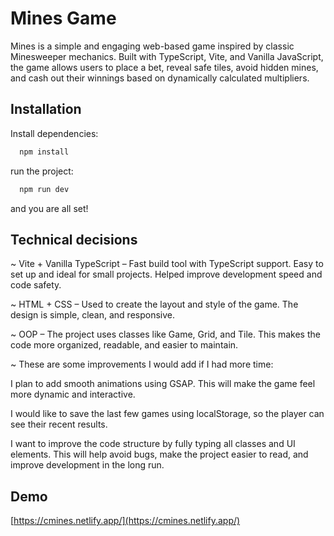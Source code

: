 # Mines Game

Mines is a simple and engaging web-based game inspired by classic Minesweeper mechanics. Built with TypeScript, Vite, and Vanilla JavaScript, the game allows users to place a bet, reveal safe tiles, avoid hidden mines, and cash out their winnings based on dynamically calculated multipliers.

## Installation

Install dependencies:

```bash
  npm install
```
run the project:

```bash
  npm run dev
```
and you are all set!

## Technical decisions

~ Vite + Vanilla TypeScript – Fast build tool with TypeScript support. Easy to set up and ideal for small projects. Helped improve development speed and code safety.

~ HTML + CSS – Used to create the layout and style of the game. The design is simple, clean, and responsive.

~ OOP – The project uses classes like Game, Grid, and Tile. This makes the code more organized, readable, and easier to maintain.

~ These are some improvements I would add if I had more time:

I plan to add smooth animations using GSAP. This will make the game feel more dynamic and interactive.

I would like to save the last few games using localStorage, so the player can see their recent results. 

I want to improve the code structure by fully typing all classes and UI elements. This will help avoid bugs, make the project easier to read, and improve development in the long run.

## Demo

[https://cmines.netlify.app/](https://cmines.netlify.app/)
